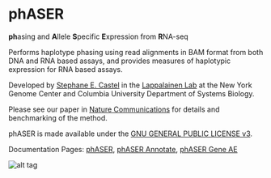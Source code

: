 # phASER
**ph**asing and **A**llele **S**pecific **E**xpression from **R**NA-seq

Performs haplotype phasing using read alignments in BAM format from both DNA and RNA based assays, and provides measures of haplotypic expression for RNA based assays.

Developed by [Stephane E. Castel](mailto:scastel@nygenome.org) in the [Lappalainen Lab](http://tllab.org) at the New York Genome Center and Columbia University Department of Systems Biology.

Please see our paper in [Nature Communications](http://www.nature.com/articles/ncomms12817) for details and benchmarking of the method.

phASER is made available under the [GNU GENERAL PUBLIC LICENSE v3](https://github.com/secastel/phaser/tree/master/LICENSE).

Documentation Pages: [phASER](https://github.com/secastel/phaser/tree/master/phaser), [phASER Annotate](https://github.com/secastel/phaser/tree/master/phaser_annotate), [phASER Gene AE](https://github.com/secastel/phaser/tree/master/phaser_gene_ae)

![alt tag](https://raw.github.com/secastel/phaser/master/docs/phaser_workflow.png)
